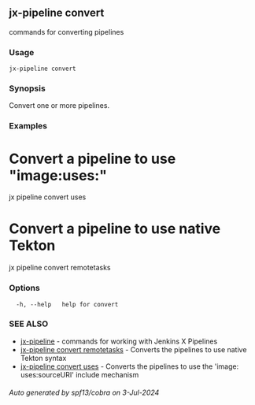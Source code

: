 ## jx-pipeline convert

commands for converting pipelines

### Usage

```
jx-pipeline convert
```

### Synopsis

Convert one or more pipelines.

### Examples

  # Convert a pipeline to use "image:uses:"
  jx pipeline convert uses
  # Convert a pipeline to use native Tekton
  jx pipeline convert remotetasks

### Options

```
  -h, --help   help for convert
```

### SEE ALSO

* [jx-pipeline](jx-pipeline.md)	 - commands for working with Jenkins X Pipelines
* [jx-pipeline convert remotetasks](jx-pipeline_convert_remotetasks.md)	 - Converts the pipelines to use native Tekton syntax
* [jx-pipeline convert uses](jx-pipeline_convert_uses.md)	 - Converts the pipelines to use the 'image: uses:sourceURI' include mechanism

###### Auto generated by spf13/cobra on 3-Jul-2024

